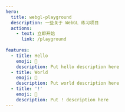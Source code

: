 ```yaml
---
hero:
  title: webgl-playground
  description: 一些关于 WebGL 练习项目
  actions:
    - text: 立即开始
      link: /playground
    
features:
  - title: Hello
    emoji: 💎
    description: Put hello description here
  - title: World
    emoji: 🌈
    description: Put world description here
  - title: '!'
    emoji: 🚀
    description: Put ! description here
---
```


